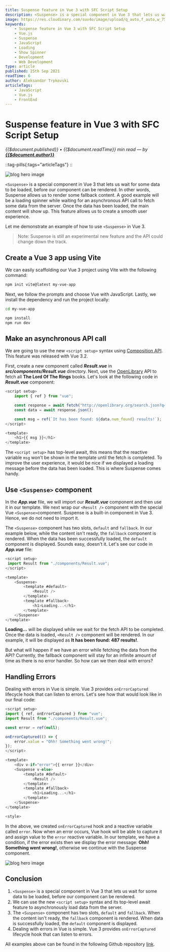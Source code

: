 ```yaml
---
title: Suspense feature in Vue 3 with SFC Script Setup
description: <Suspense> is a special component in Vue 3 that lets us wait for some data to be loaded, before our component can be rendered. In other words, Suspense allows us to render some fallback content. A good example will be a loading spinner while waiting for an asynchronous API call to fetch some data from the server. Once the data has been loaded, the main content will show up. This feature allows us to create a smooth user experience. The <script setup> has top-level await, this means that the reactive variable msg won't be shown in the template until the fetch is completed. To improve the user experience, it would be nice if we displayed a loading message before the data has been loaded. This is where Suspense comes handy.
image: https://res.cloudinary.com/suv4o/image/upload/q_auto,f_auto,w_750,e_sharpen:100/v1632533795/blog/vue3-suspense/vue3-suspence-cover
keywords:
    - Suspense feature in Vue 3 with SFC Script Setup
    - Vue.js
    - Suspense
    - JavaScript
    - Loading
    - Show Spinner
    - Development
    - Web Development
type: article
published: 25th Sep 2021
readTime: 6
author: Aleksandar Trpkovski
articleTags:
    - JavaScript
    - Vue.js
    - FrontEnd
---
```


# Suspense feature in Vue 3 with SFC Script Setup

_{{$document.published}} • {{$document.readTime}} min read — by **[{{$document.author}}](/)**_

::tag-pills{:tags="articleTags"}
::

![blog hero image](https://res.cloudinary.com/suv4o/image/upload/q_auto,f_auto,w_750,e_sharpen:100/v1632533795/blog/vue3-suspense/vue3-suspence-cover)

`<Suspense>` is a special component in Vue 3 that lets us wait for some data to be loaded, before our component can be rendered. In other words, Suspense allows us to render some fallback content. A good example will be a loading spinner while waiting for an asynchronous API call to fetch some data from the server. Once the data has been loaded, the main content will show up. This feature allows us to create a smooth user experience.

Let me demonstrate an example of how to use `<Suspense>` in Vue 3.

> Note: Suspense is still an experimental new feature and the API could change down the track.

## Create a Vue 3 app using Vite

We can easily scaffolding our Vue 3 project using Vite with the following command:

```bash
npm init vite@latest my-vue-app
```

Next, we follow the prompts and choose Vue with JavaScript. Lastly, we install the dependency and run the project locally:

```bash
cd my-vue-app

npm install
npm run dev
```

## Make an asynchronous API call

We are going to use the new `<script setup>` syntax using [Composition API](https://v3.vuejs.org/api/composition-api.html). This feature was released with Vue 3.2.

First, create a new component called **_Result.vue_** in **_src/components/Result.vue_** directory. Next, use the [OpenLibrary](https://openlibrary.org/developers/api) API to fetch all **The Lord Of The Rings** books. Let's look at the following code in **_Result.vue_** component:

```js
<script setup>
	import { ref } from "vue";

	const response = await fetch("http://openlibrary.org/search.json?q=the+lord+of+the+rings");
	const data = await response.json();

	const msg = ref(`It has been found: ${data.num_found} results!`);
</script>

<template>
    <h1>{{ msg }}</h1>
</template>
```

The `<script setup>` has top-level await, this means that the reactive variable `msg` won't be shown in the template until the fetch is completed. To improve the user experience, it would be nice if we displayed a loading message before the data has been loaded. This is where Suspense comes handy.

## Use `<Suspense>` component

In the **_App.vue_** file, we will import our **_Result.vue_** component and then use it in our template. We next wrap our `<Result />` component with the special Vue `<Suspense>`component. Suspense is a built-in component in Vue 3. Hence, we do not need to import it.

The `<Suspense>` component has two slots, `default` and `fallback`. In our example below, while the content isn't ready, the `fallback` component is rendered. When the data has been successfully loaded, the `default` component is displayed. Sounds easy, doesn't it. Let's see our code in **_App.vue_** file:

```js
<script setup>
 import Result from "./components/Result.vue";
</script>

<template>
    <Suspense>
        <template #default>
            <Result />
        </template>
        <template #fallback>
            <h1>Loading...</h1>
        </template>
    </Suspense>
</template>
```

**Loading...** will be displayed while we wait for the fetch API to be completed. Once the data is loaded, `<Result />` component will be rendered. In our example, it will be displayed as **It has been found: 487 results!**.

But what will happen if we have an error while fetching the data from the API? Currently, the fallback component will stay for an infinite amount of time as there is no error handler. So how can we then deal with errors?

## Handling Errors

Dealing with errors in Vue is simple. Vue 3 provides `onErrorCaptured` lifecycle hook that can listen to errors. Let's see how that would look like in our final code:

```js
<script setup>
import { ref, onErrorCaptured } from "vue";
import Result from "./components/Result.vue";

const error = ref(null);

onErrorCaptured(() => {
    error.value = "Ohh! Something went wrong!";
});
</script>

<template>
    <div v-if="error">{{ error }}</div>
    <Suspense v-else>
        <template #default>
            <Result />
        </template>
        <template #fallback>
            <h1>Loading...</h1>
        </template>
    </Suspense>
</template>

<style>
```

In the above, we created `onErrorCaptured` hook and a reactive variable called `error`. Now when an error occurs, Vue hook will be able to capture it and assign value to the `error` reactive variable. In our template, we have a condition, if the error exists then we display the error message: **Ohh! Something went wrong!**, otherwise we continue with the Suspense component.

![blog hero image](https://res.cloudinary.com/suv4o/image/upload/c_scale,f_auto,w_750/v1632533777/blog/vue3-suspense/vue3-suspense_mpqxff)

## Conclusion

1. `<Suspense>` is a special component in Vue 3 that lets us wait for some data to be loaded, before our component can be rendered.
2. We can use the new `<script setup>` syntax and its top-level await feature to asynchronously load data from the server.
3. The `<Suspense>` component has two slots, `default` and `fallback`. When the content isn't ready, the `fallback` component is rendered. When data is successfully loaded, the `default` component is displayed.
4. Dealing with errors in Vue is simple. Vue 3 provides `onErrorCaptured` lifecycle hook that can listen to errors.

All examples above can be found in the following Github repository [link](https://github.com/Suv4o/suspense-feature-in-vue-3).
